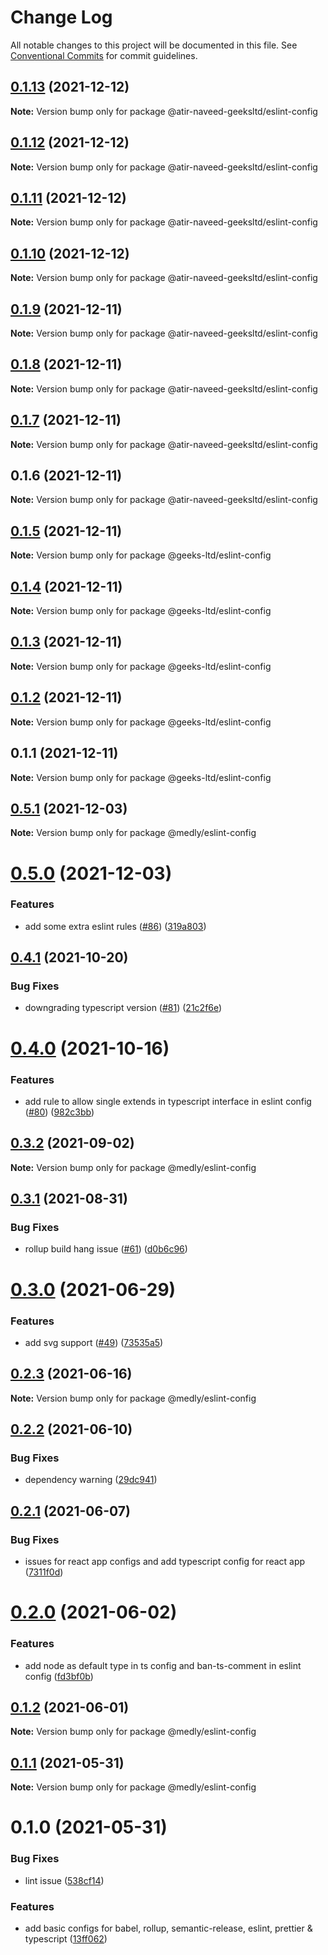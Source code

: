 # Change Log

All notable changes to this project will be documented in this file.
See [Conventional Commits](https://conventionalcommits.org) for commit guidelines.

## [0.1.13](https://github.com/atir-naveed-geeksltd/react-config/compare/@atir-naveed-geeksltd/eslint-config@0.1.12...@atir-naveed-geeksltd/eslint-config@0.1.13) (2021-12-12)

**Note:** Version bump only for package @atir-naveed-geeksltd/eslint-config





## [0.1.12](https://github.com/atir-naveed-geeksltd/react-config/compare/@atir-naveed-geeksltd/eslint-config@0.1.11...@atir-naveed-geeksltd/eslint-config@0.1.12) (2021-12-12)

**Note:** Version bump only for package @atir-naveed-geeksltd/eslint-config





## [0.1.11](https://github.com/atir-naveed-geeksltd/react-config/compare/@atir-naveed-geeksltd/eslint-config@0.1.10...@atir-naveed-geeksltd/eslint-config@0.1.11) (2021-12-12)

**Note:** Version bump only for package @atir-naveed-geeksltd/eslint-config





## [0.1.10](https://github.com/atir-naveed-geeksltd/react-config/compare/@atir-naveed-geeksltd/eslint-config@0.1.9...@atir-naveed-geeksltd/eslint-config@0.1.10) (2021-12-12)

**Note:** Version bump only for package @atir-naveed-geeksltd/eslint-config





## [0.1.9](https://github.com/atir-naveed-geeksltd/react-config/compare/@atir-naveed-geeksltd/eslint-config@0.1.8...@atir-naveed-geeksltd/eslint-config@0.1.9) (2021-12-11)

**Note:** Version bump only for package @atir-naveed-geeksltd/eslint-config





## [0.1.8](https://github.com/atir-naveed-geeksltd/react-config/compare/@atir-naveed-geeksltd/eslint-config@0.1.7...@atir-naveed-geeksltd/eslint-config@0.1.8) (2021-12-11)

**Note:** Version bump only for package @atir-naveed-geeksltd/eslint-config





## [0.1.7](https://github.com/atir-naveed-geeksltd/react-config/compare/@atir-naveed-geeksltd/eslint-config@0.1.6...@atir-naveed-geeksltd/eslint-config@0.1.7) (2021-12-11)

**Note:** Version bump only for package @atir-naveed-geeksltd/eslint-config





## 0.1.6 (2021-12-11)

**Note:** Version bump only for package @atir-naveed-geeksltd/eslint-config






## [0.1.5](https://github.com/atir-naveed-geeksltd/react-config/compare/@geeks-ltd/eslint-config@0.1.4...@geeks-ltd/eslint-config@0.1.5) (2021-12-11)

**Note:** Version bump only for package @geeks-ltd/eslint-config





## [0.1.4](https://github.com/atir-naveed-geeksltd/react-config/compare/@geeks-ltd/eslint-config@0.1.3...@geeks-ltd/eslint-config@0.1.4) (2021-12-11)

**Note:** Version bump only for package @geeks-ltd/eslint-config





## [0.1.3](https://github.com/atir-naveed-geeksltd/react-config/compare/@geeks-ltd/eslint-config@0.1.2...@geeks-ltd/eslint-config@0.1.3) (2021-12-11)

**Note:** Version bump only for package @geeks-ltd/eslint-config





## [0.1.2](https://github.com/atir-naveed-geeksltd/react-config/compare/@geeks-ltd/eslint-config@0.1.1...@geeks-ltd/eslint-config@0.1.2) (2021-12-11)

**Note:** Version bump only for package @geeks-ltd/eslint-config





## 0.1.1 (2021-12-11)

**Note:** Version bump only for package @geeks-ltd/eslint-config






## [0.5.1](https://github.com/medly/configs/compare/@medly/eslint-config@0.5.0...@medly/eslint-config@0.5.1) (2021-12-03)

**Note:** Version bump only for package @medly/eslint-config





# [0.5.0](https://github.com/medly/configs/compare/@medly/eslint-config@0.4.1...@medly/eslint-config@0.5.0) (2021-12-03)


### Features

* add some extra eslint rules ([#86](https://github.com/medly/configs/issues/86)) ([319a803](https://github.com/medly/configs/commit/319a8033319c8b63634659363de0f8eb473b92fc))





## [0.4.1](https://github.com/medly/configs/compare/@medly/eslint-config@0.4.0...@medly/eslint-config@0.4.1) (2021-10-20)


### Bug Fixes

* downgrading typescript version ([#81](https://github.com/medly/configs/issues/81)) ([21c2f6e](https://github.com/medly/configs/commit/21c2f6e646032a46b1c8546cf10156c836cea5f6))





# [0.4.0](https://github.com/medly/configs/compare/@medly/eslint-config@0.3.2...@medly/eslint-config@0.4.0) (2021-10-16)


### Features

* add rule to allow single extends in typescript interface in eslint config ([#80](https://github.com/medly/configs/issues/80)) ([982c3bb](https://github.com/medly/configs/commit/982c3bbf467a974740f4265e2de014168ce49f41))





## [0.3.2](https://github.com/medly/configs/compare/@medly/eslint-config@0.3.1...@medly/eslint-config@0.3.2) (2021-09-02)

**Note:** Version bump only for package @medly/eslint-config





## [0.3.1](https://github.com/medly/configs/compare/@medly/eslint-config@0.3.0...@medly/eslint-config@0.3.1) (2021-08-31)


### Bug Fixes

* rollup build hang issue ([#61](https://github.com/medly/configs/issues/61)) ([d0b6c96](https://github.com/medly/configs/commit/d0b6c968396f5c293839b6aabf780ccffbd45cab))





# [0.3.0](https://github.com/medly/configs/compare/@medly/eslint-config@0.2.3...@medly/eslint-config@0.3.0) (2021-06-29)


### Features

* add svg support ([#49](https://github.com/medly/configs/issues/49)) ([73535a5](https://github.com/medly/configs/commit/73535a57bcbadf9da59be2dde76efab74d7f02db))





## [0.2.3](https://github.com/medly/configs/compare/@medly/eslint-config@0.2.2...@medly/eslint-config@0.2.3) (2021-06-16)

**Note:** Version bump only for package @medly/eslint-config





## [0.2.2](https://github.com/medly/configs/compare/@medly/eslint-config@0.2.1...@medly/eslint-config@0.2.2) (2021-06-10)


### Bug Fixes

* dependency warning ([29dc941](https://github.com/medly/configs/commit/29dc9416844032c6d3680fdbecaa3054af4f31f5))





## [0.2.1](https://github.com/medly/configs/compare/@medly/eslint-config@0.2.0...@medly/eslint-config@0.2.1) (2021-06-07)


### Bug Fixes

* issues for react app configs and add typescript config for react app ([7311f0d](https://github.com/medly/configs/commit/7311f0d210dfd264757b97375e504cc6c097074b))





# [0.2.0](https://github.com/medly/configs/compare/@medly/eslint-config@0.1.2...@medly/eslint-config@0.2.0) (2021-06-02)


### Features

* add node as default type in ts config and ban-ts-comment in eslint config ([fd3bf0b](https://github.com/medly/configs/commit/fd3bf0b9dbc71e4bc9bbe7e1e4cdff13e3371bb3))





## [0.1.2](https://github.com/medly/configs/compare/@medly/eslint-config@0.1.1...@medly/eslint-config@0.1.2) (2021-06-01)

**Note:** Version bump only for package @medly/eslint-config





## [0.1.1](https://github.com/medly/configs/compare/@medly/eslint-config@0.1.0...@medly/eslint-config@0.1.1) (2021-05-31)

**Note:** Version bump only for package @medly/eslint-config





# 0.1.0 (2021-05-31)


### Bug Fixes

* lint issue ([538cf14](https://github.com/medly/configs/commit/538cf1405ec1c76de412ed3378809afdbc28c45e))


### Features

* add basic configs for babel, rollup, semantic-release, eslint, prettier & typescript ([13ff062](https://github.com/medly/configs/commit/13ff0623177c58378914d01031328d71504653af))
